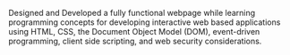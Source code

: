 Designed and Developed a fully functional webpage while learning programming concepts for developing interactive web based applications using HTML, CSS, the Document Object Model (DOM), event-driven programming, client side scripting, and web security considerations.
